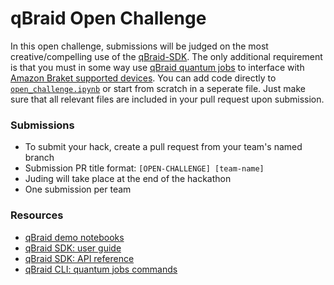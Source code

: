 # qBraid Open Challenge

In this open challenge, submissions will be judged on the most creative/compelling use of the [qBraid-SDK](https://qbraid-qbraid.readthedocs-hosted.com/en/latest/sdk/overview.html). The only additional requirement is that you must in some way use [qBraid quantum jobs](https://github.com/qBraid/qbraid-lab-demo/blob/main/qbraid_quantum_jobs.ipynb) to interface with [Amazon Braket supported devices](https://docs.aws.amazon.com/braket/latest/developerguide/braket-devices.html). You can add code directly to [`open_challenge.ipynb`](open_challenge.ipynb) or start from scratch in a seperate file. Just make sure that all relevant files are included in your pull request upon submission.

### Submissions

- To submit your hack, create a pull request from your team's named branch
- Submission PR title format: `[OPEN-CHALLENGE] [team-name]`
- Juding will take place at the end of the hackathon
- One submission per team
  
### Resources

- [qBraid demo notebooks](https://github.com/qBraid/qbraid-lab-demo)
- [qBraid SDK: user guide](https://qbraid-qbraid.readthedocs-hosted.com/en/latest/sdk/overview.html)
- [qBraid SDK: API reference](https://qbraid-qbraid.readthedocs-hosted.com/en/latest/api/qbraid.html)
- [qBraid CLI: quantum jobs commands](https://qbraid-qbraid.readthedocs-hosted.com/en/latest/cli/jobs.html)
